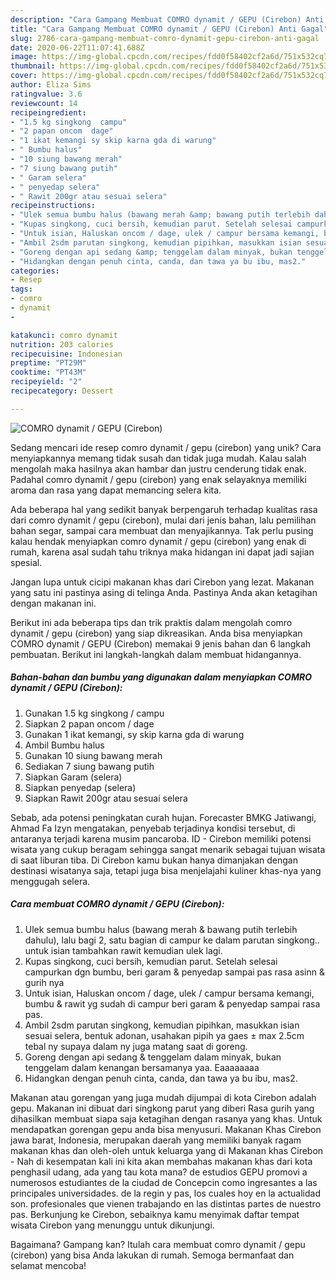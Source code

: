 ```yaml
---
description: "Cara Gampang Membuat COMRO dynamit / GEPU (Cirebon) Anti Gagal"
title: "Cara Gampang Membuat COMRO dynamit / GEPU (Cirebon) Anti Gagal"
slug: 2786-cara-gampang-membuat-comro-dynamit-gepu-cirebon-anti-gagal
date: 2020-06-22T11:07:41.688Z
image: https://img-global.cpcdn.com/recipes/fdd0f58402cf2a6d/751x532cq70/comro-dynamit-gepu-cirebon-foto-resep-utama.jpg
thumbnail: https://img-global.cpcdn.com/recipes/fdd0f58402cf2a6d/751x532cq70/comro-dynamit-gepu-cirebon-foto-resep-utama.jpg
cover: https://img-global.cpcdn.com/recipes/fdd0f58402cf2a6d/751x532cq70/comro-dynamit-gepu-cirebon-foto-resep-utama.jpg
author: Eliza Sims
ratingvalue: 3.6
reviewcount: 14
recipeingredient:
- "1.5 kg singkong  campu"
- "2 papan oncom  dage"
- "1 ikat kemangi sy skip karna gda di warung"
- " Bumbu halus"
- "10 siung bawang merah"
- "7 siung bawang putih"
- " Garam selera"
- " penyedap selera"
- " Rawit 200gr atau sesuai selera"
recipeinstructions:
- "Ulek semua bumbu halus (bawang merah &amp; bawang putih terlebih dahulu), lalu bagi 2, satu bagian di campur ke dalam parutan singkong.. untuk isian tambahkan rawit kemudian ulek lagi."
- "Kupas singkong, cuci bersih, kemudian parut. Setelah selesai campurkan dgn bumbu, beri garam &amp; penyedap sampai pas rasa asinn &amp; gurih nya"
- "Untuk isian, Haluskan oncom / dage, ulek / campur bersama kemangi, bumbu &amp; rawit yg sudah di campur beri garam &amp; penyedap sampai rasa pas."
- "Ambil 2sdm parutan singkong, kemudian pipihkan, masukkan isian sesuai selera, bentuk adonan, usahakan pipih ya gaes ± max 2.5cm tebal ny supaya dalam ny juga matang saat di goreng."
- "Goreng dengan api sedang &amp; tenggelam dalam minyak, bukan tenggelam dalam kenangan bersamanya yaa. Eaaaaaaaa"
- "Hidangkan dengan penuh cinta, canda, dan tawa ya bu ibu, mas2."
categories:
- Resep
tags:
- comro
- dynamit
- 

katakunci: comro dynamit  
nutrition: 203 calories
recipecuisine: Indonesian
preptime: "PT29M"
cooktime: "PT43M"
recipeyield: "2"
recipecategory: Dessert

---
```



![COMRO dynamit / GEPU (Cirebon)](https://img-global.cpcdn.com/recipes/fdd0f58402cf2a6d/751x532cq70/comro-dynamit-gepu-cirebon-foto-resep-utama.jpg)

Sedang mencari ide resep comro dynamit / gepu (cirebon) yang unik? Cara menyiapkannya memang tidak susah dan tidak juga mudah. Kalau salah mengolah maka hasilnya akan hambar dan justru cenderung tidak enak. Padahal comro dynamit / gepu (cirebon) yang enak selayaknya memiliki aroma dan rasa yang dapat memancing selera kita.

Ada beberapa hal yang sedikit banyak berpengaruh terhadap kualitas rasa dari comro dynamit / gepu (cirebon), mulai dari jenis bahan, lalu pemilihan bahan segar, sampai cara membuat dan menyajikannya. Tak perlu pusing kalau hendak menyiapkan comro dynamit / gepu (cirebon) yang enak di rumah, karena asal sudah tahu triknya maka hidangan ini dapat jadi sajian spesial.

Jangan lupa untuk cicipi makanan khas dari Cirebon yang lezat. Makanan yang satu ini pastinya asing di telinga Anda. Pastinya Anda akan ketagihan dengan makanan ini.


Berikut ini ada beberapa tips dan trik praktis dalam mengolah comro dynamit / gepu (cirebon) yang siap dikreasikan. Anda bisa menyiapkan COMRO dynamit / GEPU (Cirebon) memakai 9 jenis bahan dan 6 langkah pembuatan. Berikut ini langkah-langkah dalam membuat hidangannya.

<!--inarticleads1-->

##### Bahan-bahan dan bumbu yang digunakan dalam menyiapkan COMRO dynamit / GEPU (Cirebon):

1. Gunakan 1.5 kg singkong / campu
1. Siapkan 2 papan oncom / dage
1. Gunakan 1 ikat kemangi, sy skip karna gda di warung
1. Ambil  Bumbu halus
1. Gunakan 10 siung bawang merah
1. Sediakan 7 siung bawang putih
1. Siapkan  Garam (selera)
1. Siapkan  penyedap (selera)
1. Siapkan  Rawit 200gr atau sesuai selera


Sebab, ada potensi peningkatan curah hujan. Forecaster BMKG Jatiwangi, Ahmad Fa Izyn mengatakan, penyebab terjadinya kondisi tersebut, di antaranya terjadi karena musim pancaroba. ID - Cirebon memiliki potensi wisata yang cukup beragam sehingga sangat menarik sebagai tujuan wisata di saat liburan tiba. Di Cirebon kamu bukan hanya dimanjakan dengan destinasi wisatanya saja, tetapi juga bisa menjelajahi kuliner khas-nya yang menggugah selera. 

<!--inarticleads2-->

##### Cara membuat COMRO dynamit / GEPU (Cirebon):

1. Ulek semua bumbu halus (bawang merah &amp; bawang putih terlebih dahulu), lalu bagi 2, satu bagian di campur ke dalam parutan singkong.. untuk isian tambahkan rawit kemudian ulek lagi.
1. Kupas singkong, cuci bersih, kemudian parut. Setelah selesai campurkan dgn bumbu, beri garam &amp; penyedap sampai pas rasa asinn &amp; gurih nya
1. Untuk isian, Haluskan oncom / dage, ulek / campur bersama kemangi, bumbu &amp; rawit yg sudah di campur beri garam &amp; penyedap sampai rasa pas.
1. Ambil 2sdm parutan singkong, kemudian pipihkan, masukkan isian sesuai selera, bentuk adonan, usahakan pipih ya gaes ± max 2.5cm tebal ny supaya dalam ny juga matang saat di goreng.
1. Goreng dengan api sedang &amp; tenggelam dalam minyak, bukan tenggelam dalam kenangan bersamanya yaa. Eaaaaaaaa
1. Hidangkan dengan penuh cinta, canda, dan tawa ya bu ibu, mas2.


Makanan atau gorengan yang juga mudah dijumpai di kota Cirebon adalah gepu. Makanan ini dibuat dari singkong parut yang diberi Rasa gurih yang dihasilkan membuat siapa saja ketagihan dengan rasanya yang khas. Untuk mendapatkan gorengan gepu anda bisa menyusuri. Makanan Khas Cirebon jawa barat, Indonesia, merupakan daerah yang memiliki banyak ragam makanan khas dan oleh-oleh untuk keluarga yang di Makanan khas Cirebon - Nah di kesempatan kali ini kita akan membahas makanan khas dari kota penghasil udang, ada yang tau kota mana? de estudios GEPU promovi a numerosos estudiantes de la ciudad de Concepcin como ingresantes a las principales universidades. de la regin y pas, los cuales hoy en la actualidad son. profesionales que vienen trabajando en las distintas partes de nuestro pas. Berkunjung ke Cirebon, sebaiknya kamu menyimak daftar tempat wisata Cirebon yang menunggu untuk dikunjungi. 

Bagaimana? Gampang kan? Itulah cara membuat comro dynamit / gepu (cirebon) yang bisa Anda lakukan di rumah. Semoga bermanfaat dan selamat mencoba!
